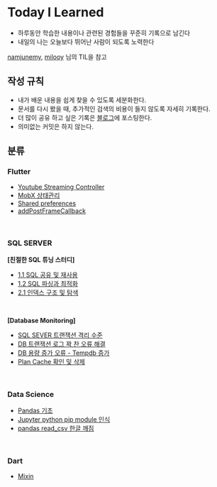 # Today I Learned

- 하루동안 학습한 내용이나 관련된 경험들을 꾸준히 기록으로 남긴다
- 내일의 나는 오늘보다 뛰어난 사람이 되도록 노력한다

[namjunemy]( https://github.com/namjunemy/TIL), [milooy](https://github.com/milooy/TIL) 님의 TIL을 참고



## 작성 규칙

- 내가 배운 내용을 쉽게 찾을 수 있도록 세분화한다.
- 문서를 다시 봤을 때, 추가적인 검색의 비용이 들지 않도록 자세히 기록한다.
- 더 많이 공유 하고 싶은 기록은 [블로그](https://omty.tistory.com/)에 포스팅한다.
- 의미없는 커밋은 하지 않는다.



## 분류

### Flutter

- [Youtube Streaming Controller](https://github.com/Omtye/TIL/blob/main/Flutter/Youtube%20Streaming.md)
- [MobX 상태관리](https://github.com/Omtye/TIL/blob/main/Flutter/Mobx%20%EC%83%81%ED%83%9C%EA%B4%80%EB%A6%AC.md)
- [Shared preferences](https://github.com/Omtye/TIL/blob/main/Flutter/Shared%20Preferences.md)
- [addPostFrameCallback](https://github.com/Omtye/TIL/blob/main/Flutter/addPostFrameCallback.md)

<br>

### SQL SERVER

**[친절한 SQL 튜닝 스터디]**
- [1.1 SQL 공유 및 재사용](https://github.com/Omtye/TIL/blob/main/SQL%20SERVER/%EC%B9%9C%EC%A0%88%ED%95%9C%20%20SQL%20%ED%8A%9C%EB%8B%9D%20%EC%8A%A4%ED%84%B0%EB%94%94/1%EC%9E%A5%20SQL%20%EC%B2%98%EB%A6%AC%20%EA%B3%BC%EC%A0%95%EA%B3%BC%20IO/SQL%20%EA%B3%B5%EC%9C%A0%20%EB%B0%8F%20%EC%9E%AC%EC%82%AC%EC%9A%A9.md)
- [1.2 SQL 파싱과 최적화](https://github.com/Omtye/TIL/blob/main/SQL%20SERVER/%EC%B9%9C%EC%A0%88%ED%95%9C%20%20SQL%20%ED%8A%9C%EB%8B%9D%20%EC%8A%A4%ED%84%B0%EB%94%94/1%EC%9E%A5%20SQL%20%EC%B2%98%EB%A6%AC%20%EA%B3%BC%EC%A0%95%EA%B3%BC%20IO/SQL%20%ED%8C%8C%EC%8B%B1%EA%B3%BC%20%EC%B5%9C%EC%A0%81%ED%99%94.md)
- [2.1 인덱스 구조 및 탐색](https://github.com/Omtye/TIL/blob/main/SQL%20SERVER/%EC%B9%9C%EC%A0%88%ED%95%9C%20%20SQL%20%ED%8A%9C%EB%8B%9D%20%EC%8A%A4%ED%84%B0%EB%94%94/2%EC%9E%A5%20%EC%9D%B8%EB%8D%B1%EC%8A%A4%20%EA%B8%B0%EB%B3%B8/%EC%9D%B8%EB%8D%B1%EC%8A%A4%20%EA%B5%AC%EC%A1%B0%20%EB%B0%8F%20%ED%83%90%EC%83%89.md)

<br>

**[Database Monitoring]**

- [SQL SEVER 트랜잭션 격리 수준](https://github.com/Omtye/TIL/blob/main/SQL%20SERVER/SQL%20SEVER%20%ED%8A%B8%EB%9E%9C%EC%9E%AD%EC%85%98%20%EA%B2%A9%EB%A6%AC%20%EC%88%98%EC%A4%80.md)
- [DB 트랜잭션 로그 꽉 찬 오류 해결](https://github.com/Omtye/TIL/blob/main/SQL%20SERVER/DB%20%ED%8A%B8%EB%9E%9C%EC%9E%AD%EC%85%98%20%EB%A1%9C%EA%B7%B8%20%EA%BD%89%20%EC%B0%AC%20%EC%98%A4%EB%A5%98%20%ED%95%B4%EA%B2%B0.md)
- [DB 용량 증가 오류 - Tempdb 증가](https://github.com/Omtye/TIL/blob/main/SQL%20SERVER/DB%20%EC%9A%A9%EB%9F%89%20%EC%A6%9D%EA%B0%80%20%EC%98%A4%EB%A5%98%20-%20Tempdb%20%EC%A6%9D%EA%B0%80.md)
- [Plan Cache 확인 및 삭제](https://github.com/Omtye/TIL/blob/main/SQL%20SERVER/Plan%20Cache%20%ED%99%95%EC%9D%B8%20%EB%B0%8F%20%EC%82%AD%EC%A0%9C.md)

<br>

### Data Science
- [Pandas 기초](https://github.com/Omtye/TIL/blob/main/Data%20Science/Pandas.md)
- [Jupyter python pip module 인식](https://github.com/Omtye/TIL/blob/main/Data%20Science/Jupyter%20python%20pip%20module%20%EC%9D%B8%EC%8B%9D.md)
- [pandas read_csv 한글 깨짐](https://github.com/Omtye/TIL/blob/main/Data%20Science/pandas%20read_csv%20%ED%95%9C%EA%B8%80%20%EA%B9%A8%EC%A7%90.md)

<br>

### Dart
- [Mixin](https://github.com/Omtye/TIL/blob/main/Dart/MixIn.md)
